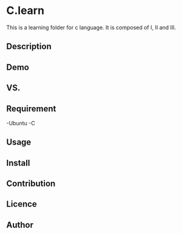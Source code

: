 C.learn
====
This is a learning folder for c language.
It is composed of Ⅰ, Ⅱ and Ⅲ.

## Description

## Demo

## VS. 

## Requirement
-Ubuntu
-C

## Usage

## Install

## Contribution

## Licence



## Author

